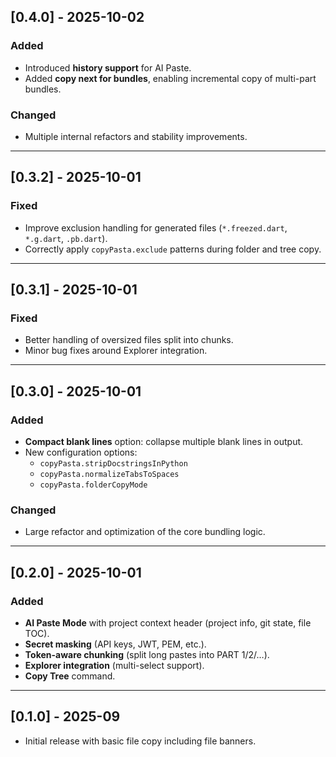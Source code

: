 ## [0.4.0] - 2025-10-02
### Added
- Introduced **history support** for AI Paste.
- Added **copy next for bundles**, enabling incremental copy of multi-part bundles.

### Changed
- Multiple internal refactors and stability improvements.

---

## [0.3.2] - 2025-10-01
### Fixed
- Improve exclusion handling for generated files (`*.freezed.dart`, `*.g.dart`, `.pb.dart`).
- Correctly apply `copyPasta.exclude` patterns during folder and tree copy.

---

## [0.3.1] - 2025-10-01
### Fixed
- Better handling of oversized files split into chunks.
- Minor bug fixes around Explorer integration.

---

## [0.3.0] - 2025-10-01
### Added
- **Compact blank lines** option: collapse multiple blank lines in output.
- New configuration options:  
  - `copyPasta.stripDocstringsInPython`  
  - `copyPasta.normalizeTabsToSpaces`  
  - `copyPasta.folderCopyMode`

### Changed
- Large refactor and optimization of the core bundling logic.

---

## [0.2.0] - 2025-10-01
### Added
- **AI Paste Mode** with project context header (project info, git state, file TOC).
- **Secret masking** (API keys, JWT, PEM, etc.).
- **Token-aware chunking** (split long pastes into PART 1/2/…).
- **Explorer integration** (multi-select support).
- **Copy Tree** command.

---

## [0.1.0] - 2025-09
- Initial release with basic file copy including file banners.
